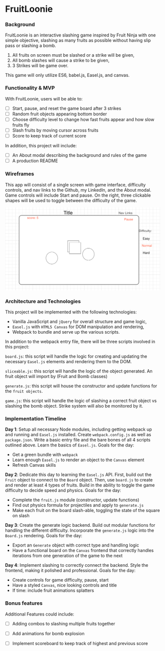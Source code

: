 # FruitLoonie

### Background
FruitLoonie is an interactive slashing game inspired by Fruit Ninja with one simple objective, slashing as many fruits as possible without having slip pass or slashing a bomb.

1) All fruits on screen must be slashed or a strike will be given,
2) All bomb slashes will cause a strike to be given,
3) 3 Strikes will be game over.

This game will only utilize ES6, babel.js, Easel.js, and canvas.

### Functionality & MVP  

With FruitLoonie, users will be able to:

- [ ] Start, pause, and reset the game board after 3 strikes
- [ ] Random fruit objects appearing bottom border
- [ ] Choose difficulty level to change how fast fruits appear and how slow fruits fly
- [ ] Slash fruits by moving cursor across fruits
- [ ] Score to keep track of current score

In addition, this project will include:

- [ ] An About modal describing the background and rules of the game
- [ ] A production README

### Wireframes

This app will consist of a single screen with game interface, difficulty controls, and nav links to the Github, my LinkedIn,
and the About modal.  Game controls will include Start and pause.  On the right, three clickable shapes will be used to toggle between the difficulty of the game.

![wireframes][wireframes]

### Architecture and Technologies

This project will be implemented with the following technologies:

- Vanilla JavaScript and `jQuery` for overall structure and game logic,
- `Easel.js` with `HTML5 Canvas` for DOM manipulation and rendering,
- Webpack to bundle and serve up the various scripts.

In addition to the webpack entry file, there will be three scripts involved in this project:

`board.js`: this script will handle the logic for creating and updating the necessary `Easel.js` elements and rendering them to the DOM.

`sliceable.js`: this script will handle the logic of the object generated.  An fruit object will import by (Fruit and Bomb classes)


`generate.js`: this script will house the constructor and update functions for the `fruit objects`.

`game.js`: this script will handle the logic of slashing a correct fruit object vs slashing the bomb object. Strike system will also be monitored by it.


### Implementation Timeline

**Day 1**: Setup all necessary Node modules, including getting webpack up and running and `Easel.js` installed.  Create `webpack.config.js` as well as `package.json`.  Write a basic entry file and the bare bones of all 4 scripts outlined above.  Learn the basics of `Easel.js`.  Goals for the day:

- Get a green bundle with `webpack`
- Learn enough `Easel.js` to render an object to the `Canvas` element
- Refresh Canvas skills

**Day 2**: Dedicate this day to learning the `Easel.js` API.  First, build out the `Fruit` object to connect to the `Board` object.  Then, use `board.js` to create and render at least 4 types of fruits.  Build in the ability to toggle the game difficulty to decide speed and physics. Goals for the day:

- Complete the `fruit.js` module (constructor, update functions)
- Find out physics formula for projectiles and apply to `generate.js`
- Make each fruit on the board slash-able, toggling the state of the square on slash

**Day 3**: Create the generate logic backend.  Build out modular functions for handling the different difficulty. Incorporate the `generate.js` logic into the `Board.js` rendering.  Goals for the day:

- Export an `Generate` object with correct type and handling logic
- Have a functional board on the `Canvas` frontend that correctly handles iterations from one generation of the game to the next


**Day 4**: Implement slashing to correctly connect the backend.  Style the frontend, making it polished and professional.  Goals for the day:

- Create controls for game difficulty, pause, start
- Have a styled `Canvas`, nice looking controls and title
- If time: include fruit animations splatters


### Bonus features

Additional Features could include:

- [ ] Adding combos to slashing multiple fruits together
- [ ] Add animations for bomb explosion
- [ ] Implement scoreboard to keep track of highest and previous score


[wireframes]: ./assets/wireframe.png
